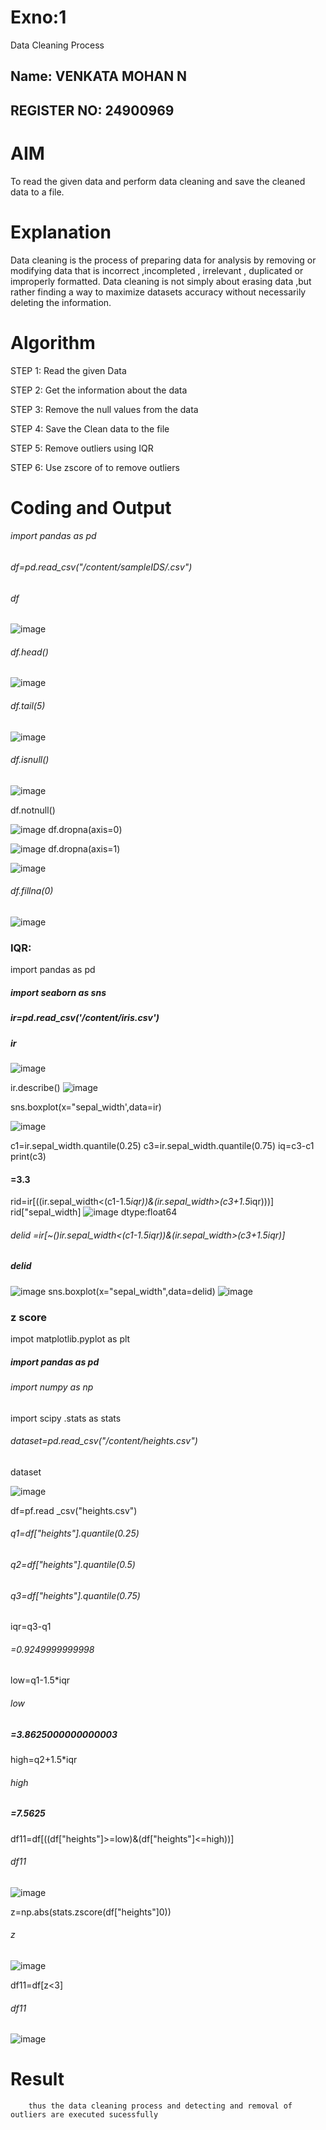 # Exno:1
Data Cleaning Process

## Name: VENKATA MOHAN N
## REGISTER NO: 24900969
# AIM
To read the given data and perform data cleaning and save the cleaned data to a file.

# Explanation
Data cleaning is the process of preparing data for analysis by removing or modifying data that is incorrect ,incompleted , irrelevant , duplicated or improperly formatted. Data cleaning is not simply about erasing data ,but rather finding a way to maximize datasets accuracy without necessarily deleting the information.

# Algorithm
STEP 1: Read the given Data

STEP 2: Get the information about the data

STEP 3: Remove the null values from the data

STEP 4: Save the Clean data to the file

STEP 5: Remove outliers using IQR

STEP 6: Use zscore of to remove outliers

# Coding and Output
###### import pandas as pd 
###### df=pd.read_csv("/content/sampleIDS/.csv")
###### df




![image](https://github.com/user-attachments/assets/c814aec5-4a62-4ad5-a6ff-de388bc89a4f)

###### df.head()

![image](https://github.com/user-attachments/assets/8b6602e1-4272-4dd6-987f-d24d7cd4b62c)

###### df.tail(5)

![image](https://github.com/user-attachments/assets/30f8a730-0ba3-49d5-8e3e-60921f4623d8)

###### df.isnull()
![image](https://github.com/user-attachments/assets/f6c0523a-ec2e-49e2-9a05-f5868793b10e)

df.notnull()

![image](https://github.com/user-attachments/assets/f2094bc9-c262-417b-8a29-8b767c984987)
df.dropna(axis=0)

![image](https://github.com/user-attachments/assets/7d59f6cf-fcc1-4079-bb78-a3b1ec7d5e88)
df.dropna(axis=1)

![image](https://github.com/user-attachments/assets/f0a124fd-ae63-4ee5-93cd-36294a8a7d08)
###### df.fillna(0)
![image](https://github.com/user-attachments/assets/1ed378d6-2eb9-43cd-a3f4-c599f0075f92)

### IQR:
import pandas as pd 
##### import seaborn as sns
##### ir=pd.read_csv('/content/iris.csv')
##### ir
![image](https://github.com/user-attachments/assets/007e469e-a6be-4f1e-8045-bdb1599b462d)

ir.describe()
![image](https://github.com/user-attachments/assets/8d89737c-0e6b-438d-a469-088c08bee22b)

sns.boxplot(x="sepal_width',data=ir)

![image](https://github.com/user-attachments/assets/f9f72454-a0d6-4d65-8d70-cc45beb89376)

c1=ir.sepal_width.quantile(0.25)
c3=ir.sepal_width.quantile(0.75)
iq=c3-c1
print(c3)
#### =3.3
rid=ir[((ir.sepal_width<(c1-1.5*iqr))&(ir.sepal_width>(c3+1.5*iqr)))]
rid["sepal_width]
![image](https://github.com/user-attachments/assets/662e7f55-e72a-49e0-8261-de1bcf94143d)
dtype:float64
###### delid =ir[~()ir.sepal_width<(c1-1.5*iqr))&(ir.sepal_width>(c3+1.5*iqr)]

##### delid
![image](https://github.com/user-attachments/assets/b2554188-09af-4cad-a789-bb901b3cc6f3)
sns.boxplot(x="sepal_width",data=delid)
![image](https://github.com/user-attachments/assets/023aa261-14bd-48e4-b937-be666f7c187b)

### z score


impot matplotlib.pyplot as plt
##### import pandas as pd
###### import numpy as np
import scipy .stats as stats
###### dataset=pd.read_csv("/content/heights.csv")
dataset

![image](https://github.com/user-attachments/assets/401f1e4c-f0d2-4f1d-97be-d15504014c0c)

df=pf.read _csv("heights.csv")
###### q1=df["heights"].quantile(0.25)
###### q2=df["heights"].quantile(0.5)
###### q3=df["heights"].quantile(0.75)
iqr=q3-q1
###### =0.9249999999998

low=q1-1.5*iqr
###### low
##### =3.8625000000000003
high=q2+1.5*iqr
###### high
##### =7.5625

df11=df[((df["heights"]>=low)&(df["heights"]<=high))]
###### df11
![image](https://github.com/user-attachments/assets/c6f8e593-1553-43a7-a8fe-0841b5dd2855)

z=np.abs(stats.zscore(df["heights"]0))
###### z
![image](https://github.com/user-attachments/assets/2a9e1ff1-4dd5-4ce4-b822-8e5f51dd82c2)

df11=df[z<3]
###### df11
![image](https://github.com/user-attachments/assets/9a4cf8a2-17cf-492a-9e2f-cb3e0fa4c8b8)



# Result
        thus the data cleaning process and detecting and removal of outliers are executed sucessfully  
